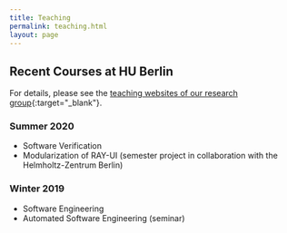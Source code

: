 ```yaml
---
title: Teaching
permalink: teaching.html
layout: page
---
```


## Recent Courses at HU Berlin

For details, please see the [teaching websites of our research group](https://www.informatik.hu-berlin.de/en/forschung-en/gebiete/se/teaching/teachingSS20?set_language=en){:target="_blank"}.

### Summer 2020

* Software Verification
* Modularization of RAY-UI (semester project in collaboration with the Helmholtz-Zentrum Berlin)

### Winter 2019

* Software Engineering
* Automated Software Engineering (seminar)
